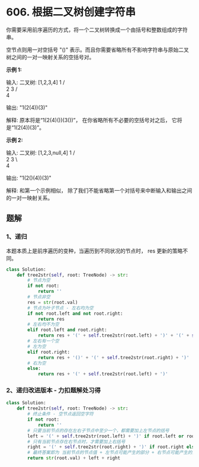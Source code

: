 # 606. 根据二叉树创建字符串

你需要采用前序遍历的方式，将一个二叉树转换成一个由括号和整数组成的字符串。

空节点则用一对空括号 "()" 表示。而且你需要省略所有不影响字符串与原始二叉树之间的一对一映射关系的空括号对。

**示例 1:**

输入: 二叉树: [1,2,3,4]
       1
     /   \
    2     3
   /    
  4     

输出: "1(2(4))(3)"

解释: 原本将是“1(2(4)())(3())”，
在你省略所有不必要的空括号对之后，
它将是“1(2(4))(3)”。

**示例 2:**

输入: 二叉树: [1,2,3,null,4]
       1
     /   \
    2     3
     \  
      4 

输出: "1(2()(4))(3)"

解释: 和第一个示例相似，
除了我们不能省略第一个对括号来中断输入和输出之间的一对一映射关系。

## 题解

### 1、递归

本题本质上是前序遍历的变种，当遍历到不同状况的节点时， res 更新的策略不同。

```python
class Solution:
    def tree2str(self, root: TreeNode) -> str:
        # 节点为空
        if not root:
            return ''
        # 节点非空
        res = str(root.val)
        # 节点为叶子节点 - 左右均为空
        if not root.left and not root.right:
            return res
        # 左右均不为空
        elif root.left and root.right:
            return res + '(' + self.tree2str(root.left) + ')' + '(' + self.tree2str(root.right) + ')'
        # 左右有一个空
        # 左为空
        elif root.right:
            return res + '()' + '(' + self.tree2str(root.right) + ')'
        # 右为空
        else:
            return res + '(' + self.tree2str(root.left) + ')'
```

### 2、递归改进版本 - 力扣题解处习得

```python
class Solution:
    def tree2str(self, root: TreeNode) -> str:
        # 终止条件 - 空节点返回空字符
        if not root:
            return ''
        # 只要当前节点的存在左右子节点中至少一个，都需要加上左节点的括号
        left = '(' + self.tree2str(root.left) + ')' if root.left or root.right else ''
        # 只有当前节点存在右节点时，才需要加上右括号
        right = '(' + self.tree2str(root.right) + ')' if root.right else ''
        # 最终答案即为 当前节点的节点值 + 左节点可能产生的部分 + 右节点可能产生的部分
        return str(root.val) + left + right
```

